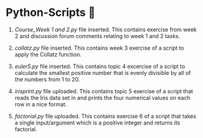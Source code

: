 # Python-Scripts                   :space_invader:

1. *Course_Week 1 and 2.py* file inserted. This contains exercise from week 2 and discussion forum comments relating to week 1 and 2 tasks.

2. *collatz.py* file inserted. This contains week 3 exercise of a script to apply the Collatz function.

3. *euler5.py* file inserted. This contains topic 4 excercise of a script to calculate the smallest positive number that is evenly divisible by all of the numbers from 1 to 20.

4. *irisprint.py* file uploaded. This contains topic 5 exercise of a script that reads the Iris data set in and prints the four numerical values on each row in a nice format.

5. *factorial.py* file uploaded. This contains exercise 6 of a script that takes a single input/argument which is a positive integer and returns its factorial. 
